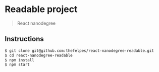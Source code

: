 # Readable project

> React nanodegree

## Instructions

```bash
$ git clone git@github.com:thefelpes/react-nanodegree-readable.git
$ cd react-nanodegree-readable
$ npm install
$ npm start
```
